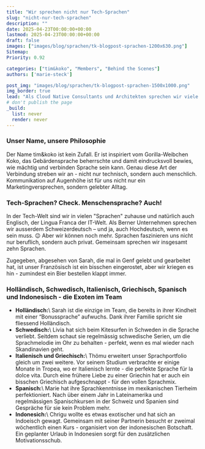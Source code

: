 ```yaml
---
title: "Wir sprechen nicht nur Tech-Sprachen"
slug: "nicht-nur-tech-sprachen"
description: ""
date: 2025-04-23T00:00:00+00:00
lastmod: 2025-04-23T00:00:00+00:00
draft: false
images: ["images/blog/sprachen/tk-blogpost-sprachen-1200x630.png"]
Sitemap:
Priority: 0.92

categories: ["tim&koko", "Members", "Behind the Scenes"]
authors: ['marie-steck']

post_img: "images/blog/sprachen/tk-blogpost-sprachen-1500x1000.png"
img_border: true
lead: "Als Cloud Native Consultants und Architekten sprechen wir viele Sprachen - nicht nur die der Maschinen. Unser Ansatz ist technologische Exzellenz kombiniert mit Kommunikation auf Augenhöhe."
# don't publish the page
_build:
  list: never
  render: never
---
```



### Unser Name, unsere Philosophie
Der Name tim&koko ist kein Zufall. Er ist inspiriert vom Gorilla-Weibchen Koko, das Gebärdensprache beherrschte und damit eindrucksvoll bewies, wie mächtig und verbinden Sprache sein kann. Genau diese Art der Verbindung streben wir an - nicht nur technisch, sondern auch menschlich. Kommunikation auf Augenhöhe ist für uns nicht nur ein Marketingversprechen, sondern gelebter Alltag.

### Tech-Sprachen? Check. Menschensprache? Auch!
In der Tech-Welt sind wir in vielen "Sprachen" zuhause und natürlich auch Englisch, der Lingua Franca der IT-Welt. Als Berner Unternehmen sprechen wir ausserdem Schweizerdeutsch – und ja, auch Hochdeutsch, wenn es sein muss. 😉
Aber wir können noch mehr. Sprachen faszinieren uns nicht nur beruflich, sondern auch privat. Gemeinsam sprechen wir insgesamt zehn Sprachen.

Zugegeben, abgesehen von Sarah, die mal in Genf gelebt und gearbeitet hat, ist unser Französisch ist ein bisschen eingerostet, aber wir kriegen es hin - zumindest ein Bier bestellen klappt immer.

### Holländisch, Schwedisch, Italienisch, Griechisch, Spanisch und Indonesisch - die Exoten im Team
- **Holländisch:**\ Sarah ist die einzige im Team, die bereits in ihrer Kindheit mit einer “Bonussprache” aufwuchs. Dank ihrer Familie spricht sie fliessend Holländisch.
- **Schwedisch:**\ Livia hat sich beim Kitesurfen in Schweden in die Sprache verliebt. Seitdem schaut sie regelmässig schwedische Serien, um die Sprachmelodie im Ohr zu behalten - perfekt, wenn es mal wieder nach Skandinavien geht.
- **Italienisch und Griechisch:**\ Thömu erweitert unser Sprachportfolio gleich um zwei weitere. Vor seinem Studium verbrachte er einige Monate in Tropea, wo er Italienisch lernte - die perfekte Sprache für la dolce vita. Durch eine frühere Liebe zu einer Griechin hat er auch ein bisschen Griechisch aufgeschnappt - für den vollen Sprachmix.
- **Spanisch:**\ Marie hat ihre Sprachkenntnisse im mexikanischen Tierheim perfektioniert. Nach über einem Jahr in Lateinamerika und regelmässigen Spanischkursen in der Schweiz und Spanien sind Gespräche für sie kein Problem mehr.
- **Indonesich:**\ Chrigu wollte es etwas exotischer und hat sich an Indoeisch gewagt. Gemeinsam mit seiner Partnerin besucht er zweimal wöchentlich einen Kurs - organisiert von der indonesischen Botschaft. Ein geplanter Urlaub in Indonesien sorgt für den zusätzlichen Motivationsschub.

